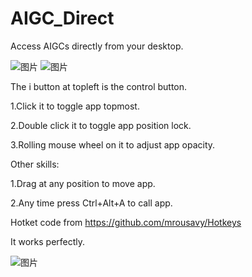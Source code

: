 # AIGC_Direct
Access AIGCs directly from your desktop.

![图片](https://user-images.githubusercontent.com/8372598/236658026-1760f214-be86-4ebd-b290-c138fb3f4c48.png)     ![图片](https://user-images.githubusercontent.com/8372598/236658038-35ea1400-04aa-435d-b95d-6a49eab6866e.png)

The i button at topleft is the control button.

1.Click it to toggle app topmost.

2.Double click it to toggle app position lock.

3.Rolling mouse wheel on it to adjust app opacity.

Other skills:

1.Drag at any position to move app.

2.Any time press Ctrl+Alt+A to call app.

Hotket code from https://github.com/mrousavy/Hotkeys

It works perfectly.

![图片](https://user-images.githubusercontent.com/8372598/236621938-73a61d8c-a009-4eda-875d-b8d871a3056a.png)
